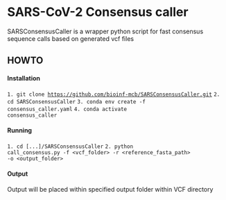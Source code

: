 # SARS-CoV-2 Consensus caller
SARSConsensusCaller is a wrapper python script for fast consensus sequence calls based on generated vcf files

## HOWTO

#### Installation

<code>1. git clone https://github.com/bioinf-mcb/SARSConsensusCaller.git</code>
<code>2. cd SARSConsensusCaller</code>
<code>3. conda env create -f consensus_caller.yaml</code>
<code>4. conda activate consensus_caller</code>

#### Running

<code>1. cd [...]/SARSConsensusCaller</code>
<code>2. python call_consensus.py -f <vcf_folder> -r <reference_fasta_path> -o <output_folder> </code>

#### Output
Output will be placed within specified output folder within VCF directory